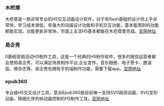 ### 木疙瘩

木疙瘩是一款非常专业的H5交互动画设计软件，对于有flash基础的设计师上手非常快，学习成本很低，有强大的动画设计功能和手机交互功能，基本能用到的功能都能实现。功能更新非常快，市面上主流H5基本都能在木疙瘩里完成。[官网地址](https://mugeda.com/)

  


### 易企秀

0基础营销活动H5制作工具，这是一个经典的H5制作软件，很多的微信运营者都会使用易企秀，可以满足场景制作平台,企业宣传、音乐相册、电子贺卡、邀请函、微杂志等。易企秀也拥有手机端制作功能，需要下载app。[官网地址](http://www.eqxiu.com/)

  


### epub360

专业级H5交互设计工具，意派Epub360是目前唯一支持SVG路径动画、SVG变形动画、精细化序列帧动画控制的H5制作工具。[官网地址](https://www.epub360.com/)

  


